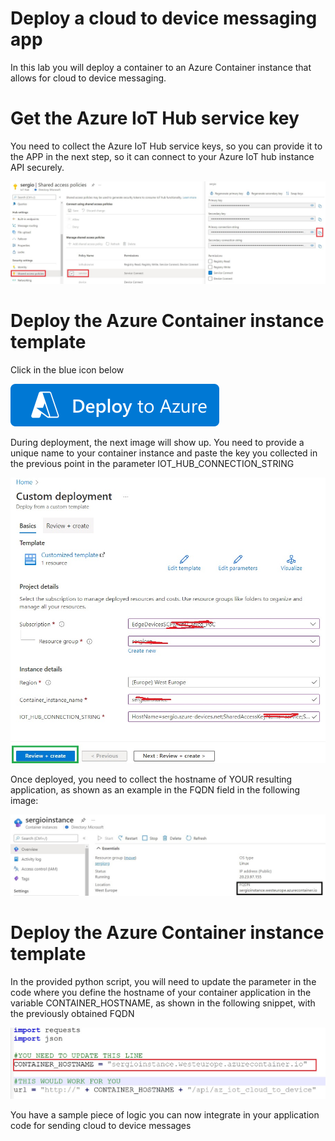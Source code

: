 # Deploy a cloud to device messaging app


In this lab you will deploy a container to an Azure Container instance that allows for cloud to device messaging. 

# Get the Azure IoT Hub service key


You need to collect the Azure IoT Hub service keys, so you can provide it to the APP in the next step, so it can connect to your Azure IoT hub instance API securely. 

![Lab diagram](../images/cloud_to_device_1.jpg "Header Image")

# Deploy the Azure Container instance template 

Click in the blue icon below

[![Deploy To Azure](https://raw.githubusercontent.com/Azure/azure-quickstart-templates/master/1-CONTRIBUTION-GUIDE/images/deploytoazure.svg?sanitize=true)](https://portal.azure.com/#create/Microsoft.Template/uri/https%3A%2F%2Fraw.githubusercontent.com%2FSeryioGonzalez%2FAzure_IoT_Lab%2Fmaster%2Fcloud-to-device-app%2Faci_template.json) 

During deployment, the next image will show up.
You need to provide a unique name to your container instance and paste the key you collected in the previous point in the parameter IOT_HUB_CONNECTION_STRING

![Lab diagram](../images/cloud_to_device_2.jpg "Header Image")

Once deployed, you need to collect the hostname of YOUR resulting application, as shown as an example in the FQDN field in the following image:

![Lab diagram](../images/cloud_to_device_3.jpg "Header Image")


# Deploy the Azure Container instance template 

In the provided python script, you will need to update the parameter in the code where you define the hostname of your container application in the variable CONTAINER_HOSTNAME, as shown in the following snippet, with the previously obtained FQDN

![Lab diagram](../images/cloud_to_device_4.jpg "Header Image")

You have a sample piece of logic you can now integrate in your application code for sending cloud to device messages
